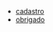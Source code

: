 
 - [cadastro](https://cesargabrielphd.github.io/caminhodigital/cadadstro/)
 - [obrigado](https://cesargabrielphd.github.io/caminhodigital/obrigado/)
